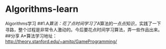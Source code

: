 # Algorithms-learn
Algorithms学习
##1.A*算法：花了点时间学习了A*算法的一点点知识，实践了一下寻路，整个过程是非常令人激动的。今后要花点时间学习算法，弄一些作品出来。
##分享
A*算法学习地址：http://theory.stanford.edu/~amitp/GameProgramming/
